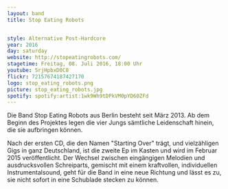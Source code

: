 ```yaml
---
layout: band
title: Stop Eating Robots


style: Alternative Post-Hardcore
year: 2016
day: saturday
website: http://stopeatingrobots.com/
stagetime: Freitag, 08. Juli 2016, 18:00 Uhr
youtube: 5rjHpbxD0C8
flickr: 72157674187427170
logo: stop_eating_robots.png
picture: stop_eating_robots.jpg
spotify: spotify:artist:1wk9Wh9tDPkVM0pYD60ZFd
---
```

Die Band Stop Eating Robots aus Berlin besteht seit März 2013. Ab dem Beginn
des Projektes legen die vier Jungs sämtliche Leidenschaft hinein, die sie
aufbringen können.


Nach der ersten CD, die den Namen "Starting Over" trägt, und vielzähligen Gigs
in ganz Deutschland, ist die zweite Ep im Kasten und wird im Februar 2015
veröffentlicht. Der Wechsel zwischen eingängigen Melodien und ausdrucksvollen
Schreiparts, gemischt mit einem kraftvollen, individuellen Instrumentalsound,
geht für die Band in eine neue Richtung und lässt es zu, sie nicht sofort in
eine Schublade stecken zu können.

